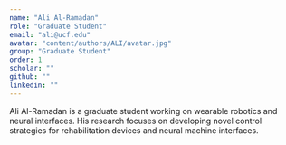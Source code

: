 ```yaml
---
name: "Ali Al-Ramadan"
role: "Graduate Student"
email: "ali@ucf.edu"
avatar: "content/authors/ALI/avatar.jpg"
group: "Graduate Student"
order: 1
scholar: ""
github: ""
linkedin: ""
---
```


Ali Al-Ramadan is a graduate student working on wearable robotics and neural interfaces. His research focuses on developing novel control strategies for rehabilitation devices and neural machine interfaces. 